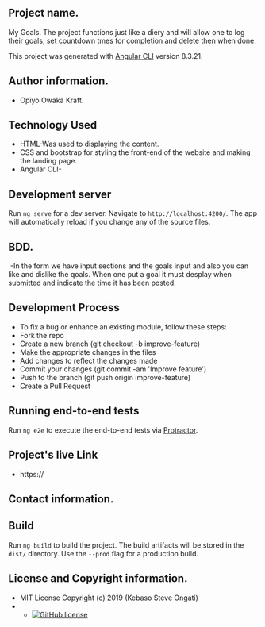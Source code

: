 ## Project name.
 My Goals.
The project functions just like a diery and will allow one to log their goals, set countdown tmes for completion and delete then when done.

This project was generated with [Angular CLI](https://github.com/angular/angular-cli) version 8.3.21.

## Author information.
 - Opiyo Owaka Kraft.

## Technology Used
 - HTML-Was used to displaying the content.
 - CSS and bootstrap for styling the front-end of the website and making the landing page.
 - Angular CLI-

## Development server

Run `ng serve` for a dev server. Navigate to `http://localhost:4200/`. The app will automatically reload if you change any of the source files.



## BDD.
 <img src="">
 -In the form we have input sections and the goals input and also you can like and dislike the qoals. When one put a goal it must desplay when submitted and indicate the time it has been posted.

 ## Development Process
 - To fix a bug or enhance an existing module, follow these steps:
 - Fork the repo
 - Create a new branch (git checkout -b improve-feature)
 - Make the appropriate changes in the files
 - Add changes to reflect the changes made
 - Commit your changes (git commit -am 'Improve feature')
 - Push to the branch (git push origin improve-feature)
 - Create a Pull Request
## Running end-to-end tests

Run `ng e2e` to execute the end-to-end tests via [Protractor](http://www.protractortest.org/).

## Project's live Link

 - https://
 ## Contact information.

 ## Build

Run `ng build` to build the project. The build artifacts will be stored in the `dist/` directory. Use the `--prod` flag for a production build.

## License and Copyright information.
 - MIT License Copyright (c) 2019 (Kebaso Steve Ongati)
 - - [![GitHub license](https://img.shields.io/github/license/Naereen/StrapDown.js.svg)](https://github.com/Naereen/StrapDown.js/blob/master/LICENSE)